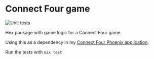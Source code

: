 # Connect Four game

![Unit tests](https://github.com/github/docs/actions/workflows/elixir.yml/badge.svg)


Hex package with game logic for a Connect Four game.

Using this as a dependency in my [Connect Four Phoenix application](https://github.com/RabeaGleissner/connect_four_phoenix).

Run the tests with `mix test`
